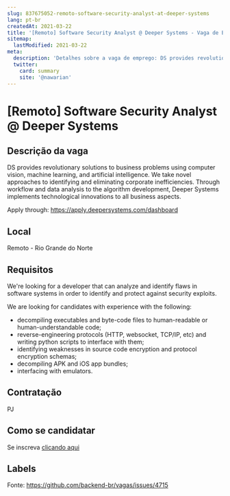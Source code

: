 ```yaml
---
slug: 837675052-remoto-software-security-analyst-at-deeper-systems
lang: pt-br
createdAt: 2021-03-22
title: '[Remoto] Software Security Analyst @ Deeper Systems - Vaga de Emprego'
sitemap:
  lastModified: 2021-03-22
meta:
  description: 'Detalhes sobre a vaga de emprego: DS provides revolutionary solutions to business problems using computer vision, machine learning, and artificial intelligence. We take novel approaches to identifying and eliminating corporate inefficiencies. Through workflow and data analysis to the algorithm development, Deeper Systems implements technological innovations to all business aspects.  Apply through: https://apply.deepersystems.com/dashboard'
  twitter:
    card: summary
    site: '@nawarian'
---
```


# [Remoto] Software Security Analyst @ Deeper Systems

## Descrição da vaga

DS provides revolutionary solutions to business problems using computer vision, machine learning, and artificial intelligence. We take novel approaches to identifying and eliminating corporate inefficiencies. Through workflow and data analysis to the algorithm development, Deeper Systems implements technological innovations to all business aspects. 

Apply through: https://apply.deepersystems.com/dashboard

## Local

Remoto - Rio Grande do Norte

## Requisitos

We're looking for a developer that can analyze and identify flaws in software systems in order to identify and protect against security exploits. 

We are looking for candidates with experience with the following:
- decompiling executables and byte-code files to human-readable or human-understandable code;
- reverse-engineering protocols (HTTP, websocket, TCP/IP, etc) and writing python scripts to interface with them;
- identifying weaknesses in source code encryption and protocol encryption schemas;
- decompiling APK and iOS app bundles;
- interfacing with emulators.

## Contratação

PJ

## Como se candidatar

Se inscreva [clicando aqui](https://www.pyjobs.com.br/job/2326)

## Labels



Fonte: https://github.com/backend-br/vagas/issues/4715